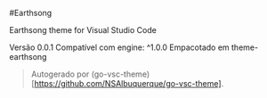 #Earthsong

Earthsong theme for Visual Studio Code

Versão 0.0.1
Compatível com engine: ^1.0.0
Empacotado em theme-earthsong

> Autogerado por (go-vsc-theme)[https://github.com/NSAlbuquerque/go-vsc-theme].